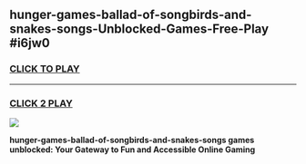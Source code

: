 
## hunger-games-ballad-of-songbirds-and-snakes-songs-Unblocked-Games-Free-Play #i6jw0
<h3>
<a href="https://us.freeplayer.one?title=hunger-games-ballad-of-songbirds-and-snakes-songs&ref=9M">CLICK TO PLAY</a></h3>
<hr>

<h3>
<a href="https://us.freeplayer.one?title=hunger-games-ballad-of-songbirds-and-snakes-songs&ref=9M">CLICK 2 PLAY</a>
  
</h3>

<a href="https://us.freeplayer.one?title=hunger-games-ballad-of-songbirds-and-snakes-songs&ref=9M"><img src="https://clearcache.store/games.png"></a>


**hunger-games-ballad-of-songbirds-and-snakes-songs games unblocked: Your Gateway to Fun and Accessible Online Gaming**
